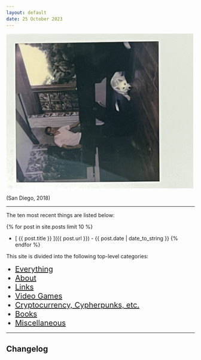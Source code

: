 ```yaml
---
layout: default
date: 25 October 2023
---
```


<style>img{max-width:500px;}</style>

![dm](/img/homepage.jpeg)

(San Diego, 2018)

---

The ten most recent things are listed below:

{% for post in site.posts limit 10 %}
  * [ {{ post.title }} ]({{ post.url }}) - {{ post.date | date_to_string }}
{% endfor %}

This site is divided into the following top-level categories:

<ul>
  <li style="font-size:20px;"><a href="/about">Everything</a></li>
<li style="font-size:20px;"><a href="/about">About</a></li>
  <li style="font-size:20px;"><a href="/links">Links</a></li>
    <li style="font-size:20px;"><a href="/aoe2">Video Games</a></li>
   <li style="font-size:20px;"><a href="/aoe2">Cryptocurrency, Cypherpunks, etc.</a></li>
  <li style="font-size:20px;"><a href="/aoe2">Books</a></li>
  <li style="font-size:20px;"><a href="/aoe2">Miscellaneous</a></li>
</ul>

---

## Changelog

